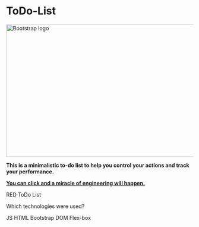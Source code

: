 <p align="center">
  <h1>ToDo-List</h1>
    <img src="https://i.mycdn.me/i?r=AyH4iRPQ2q0otWIFepML2LxRdOpy59aBTboqJ6hH31wykg&dpr=2" alt="Bootstrap logo" width="749" height="356">
  </a>
</p>
<b>This is a minimalistic to-do list to help you control your actions and track your performance.</b>

<a href="https://getbootstrap.com/docs/5.1/"><strong>You can click and a miracle of engineering will happen.</strong></a>

RED ToDo List

Which technologies were used?

JS
HTML
Bootstrap
DOM
Flex-box
